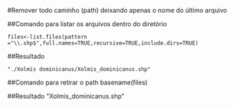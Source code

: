 #Remover todo caminho (path) deixando apenas o nome do último arquivo

##Comando para listar os arquivos dentro do diretório

    files<-list.files(pattern ="\\.shp$",full.names=TRUE,recursive=TRUE,include.dirs=TRUE)

##Resultado

    "./Xolmis dominicanus/Xolmis_dominicanus.shp" 

##Comando para retirar o path
    basename(files)

##Resultado
    "Xolmis_dominicanus.shp"
